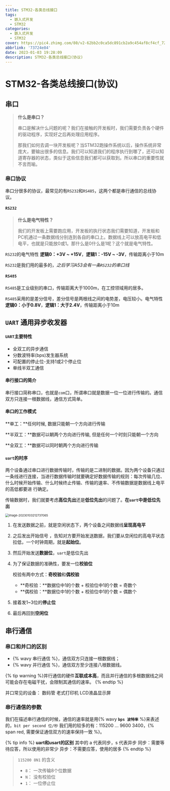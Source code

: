 ```yaml
---
title: STM32-各类总线接口
tags:
  - 嵌入式开发
  - STM32
categories: 
  - 嵌入式开发
  - STM32
cover: https://pic4.zhimg.com/80/v2-62bb2c0ca5dc891cb2a9c454af8cf4cf_720w.webp
abbrlink: '73724e84'
date: 2023-01-03 19:28:09
description: STM32-各类总线接口(协议)
---
```


# STM32-各类总线接口(协议)

## 串口

> **什么是串口？**
>
> 串口是解决什么问题的呢？我们在接触的开发板时，我们需要负责各个硬件的驱动程序，实现好之后再处理应用程序。
>
> 那我们如何去调一块开发板呢？当STM32跑操作系统以后，操作系统非常庞大，要输出很多的信息。我们可以知道我们的程序执行到哪了，还可以知道寄存器的状态，类似于这些信息我们都可以获取到。所以串口的重要性就不言而喻。 

###  串口协议

串口分很多的协议，最常见的有`RS232`和`RS485`，这两个都是串行通信的总线协议。

#### **`RS232`**

> **什么是电气特性？**
>
> 我们的开发板上需要跑应用，开发板的执行状态我们需要知道，开发板和PC机通过一条数据线分别连到各自的串口上。数据线上可以放高电平和低电平，也就是只能放0或1。那什么是0什么是1呢？这个就是电气特性。

`RS232`的电气特性 **逻辑0：+3V ~ +15V**，**逻辑1：-15V ~ -3V**，传输距离小于10m

`RS232`是我们用的最多的，*之后学习A53会有一条`RS232`的串口线*

#### `RS485`

`RS485`是工业级别的串口，传输距离大于1000m，在工控领域用的居多。

`RS485`采用的是差分信号，差分信号是两根线之间的电势差，电压较小。电气特性 **逻辑0：小于0.8V**，**逻辑1：大于2.4V**，传输距离小于10m

## `UART` 通用异步收发器

#### `UART`主要特性

- 全双工的异步通信
- 分数波特率(bps)发生器系统
- 可配置的停止位-支持1或2个停止位
- 单线半双工通信

#### 串行接口的简介

 串行接口简称串口，也就是`com`口，所谓串口就是数据一位一位进行传输的。通信双方只连接一根数据线，通信方式简单。

#### 串口的工作模式

**单工：**任何时候, 数据只能朝一个方向进行传输

**半双工：**数据可以朝两个方向进行传输, 但是任何一个时刻只能朝一个方向

**全双工：**数据可以同时朝两个方向进行传输 

#### `uart`的时序

两个设备通过串口进行数据传输时，传输的是二进制的数据。因为两个设备只通过一条线进行连接，当进行数据传输时就要确定好数据传输的规则：每次传输几位、什么时候开始传输、什么时候终止传输、传输的速率、不传输数据是数据线上电平的高低都要进 行确定。

传输数据时，我们就要考虑**高位先出**还是**低位先出**的问题了。**在`uart`中是低位先出**

<img src="http://img.dpool.love/202312071115315.png" alt="image-20230103212737065" style="zoom:67%;" />

1. 在发送数据之前，就是空闲状态下，两个设备之间数据线**呈现高电平**

2. 之后发出开始信号 ，告知对方要开始发送数据，我们要从空闲位的高电平状态拉低，一个时钟周期，就是**起始位**。

3. 然后开始发送**数据位**，`uart`是低位先出

4. 为了保证数据的准确性，要发一位**校验位**

   校验有两中方式：**奇校验**和**偶校验**

   - **奇校验：**数据位中1的个数 + 校验位中1的个数 = 奇数个
   - **偶校验：**数据位中1的个数 + 校验位中1的个数 = 偶数个

5. 接着发1~3位的**停止位**

6. 最后再回到**空闲位**

## 串行通信

### 串口和并口的区别

- {% wavy 串行通信 %}，通信双方只连接一根数据线；
- {% wavy 并行通信 %}，通信双方至少连接八根数据线。

{% tip warning %}并行通信的硬件**互联成本高**，而且并行通信的多根数据线之间可能会存在电磁干扰，会限制其通信的速率。 {% endtip %}

并口常见的设备： 数码管 老式打印机  LCD液晶显示屏

### 串行通信的参数

我们在描述串行通信的时候，通信的速率就是用{% wavy **`bps 波特率`** %}来表述的，`bit per second 位/秒` 我们用的较多的有：115200 ... 9600 3400，{% span red, 需要保证通信双方的速率保持一致 %}。

{% tip info %}
**uart和usart的区别**
其中的 a 代表同步，s 代表异步
同步：需要等待应答，所以使用的非常少
异步：不需要应答，使用的居多
{% endtip %}

> `115200 8N1` 的含义
>
> - `8`： 一次传输8个位数据
> - `N`： 没有校验位 
> - `1`： 一位停止位
